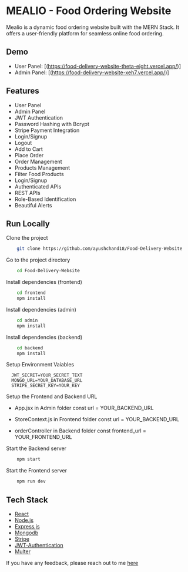# MEALIO - Food Ordering Website

Mealio is a dynamic food ordering website built with the MERN Stack. It offers a user-friendly platform for seamless online food ordering.

## Demo

- User Panel: [(https://food-delivery-website-theta-eight.vercel.app/)]
- Admin Panel: [(https://food-delivery-website-xeh7.vercel.app/)]

## Features

- User Panel
- Admin Panel
- JWT Authentication
- Password Hashing with Bcrypt
- Stripe Payment Integration
- Login/Signup
- Logout
- Add to Cart
- Place Order
- Order Management
- Products Management
- Filter Food Products
- Login/Signup
- Authenticated APIs
- REST APIs
- Role-Based Identification
- Beautiful Alerts

## Run Locally

Clone the project

```bash
    git clone https://github.com/ayushchand18/Food-Delivery-Website
```
Go to the project directory

```bash
    cd Food-Delivery-Website
```
Install dependencies (frontend)

```bash
    cd frontend
    npm install
```
Install dependencies (admin)

```bash
    cd admin
    npm install
```
Install dependencies (backend)

```bash
    cd backend
    npm install
```
Setup Environment Vaiables

```Make .env file in "backend" folder and store environment Variables
  JWT_SECRET=YOUR_SECRET_TEXT
  MONGO_URL=YOUR_DATABASE_URL
  STRIPE_SECRET_KEY=YOUR_KEY
 ```

Setup the Frontend and Backend URL
   - App.jsx in Admin folder
      const url = YOUR_BACKEND_URL
     
  - StoreContext.js in Frontend folder
      const url = YOUR_BACKEND_URL

  - orderController in Backend folder
      const frontend_url = YOUR_FRONTEND_URL 

Start the Backend server

```bash
    npm start
```

Start the Frontend server

```bash
    npm run dev
```

## Tech Stack
* [React](https://reactjs.org/)
* [Node.js](https://nodejs.org/en)
* [Express.js](https://expressjs.com/)
* [Mongodb](https://www.mongodb.com/)
* [Stripe](https://stripe.com/)
* [JWT-Authentication](https://jwt.io/introduction)
* [Multer](https://www.npmjs.com/package/multer)



If you have any feedback, please reach out to me [here](https://www.linkedin.com/in/ayush-chand-46000722a)
